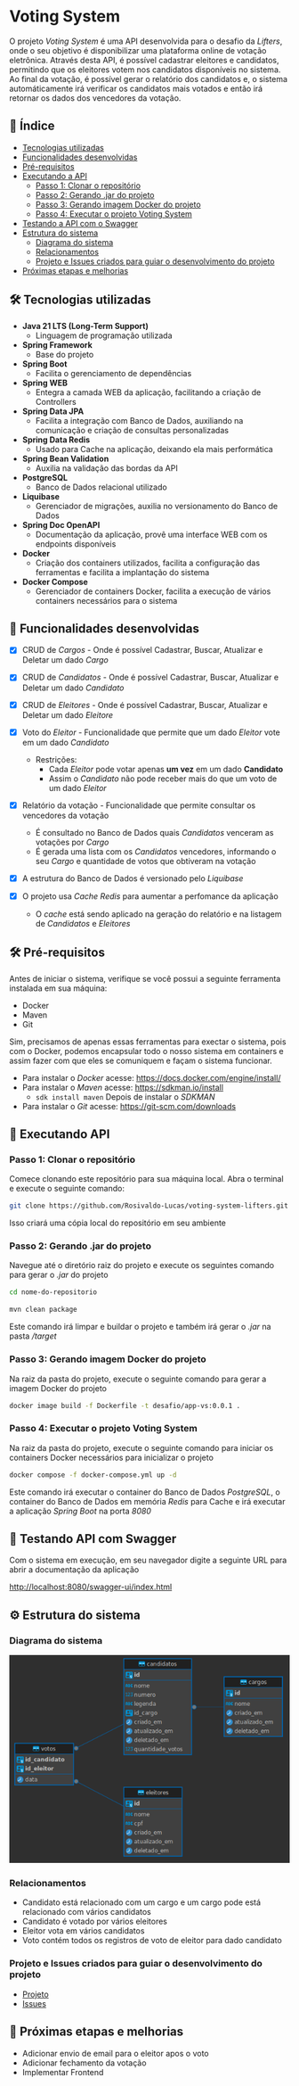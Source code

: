 # Voting System

O projeto *Voting System* é uma API desenvolvida para o desafio da *Lifters*, onde o seu objetivo é disponibilizar
uma plataforma online de votação eletrônica. Através desta API, é possível cadastrar eleitores e candidatos, permitindo
que os eleitores votem nos candidatos disponíveis no sistema. Ao final da votação, é possível gerar o relatório dos candidatos e,
o sistema automáticamente irá verificar os candidatos mais votados e então irá retornar os dados dos vencedores da votação.

## 📖 Índice

- [Tecnologias utilizadas](#-tecnologias-utilizadas)
- [Funcionalidades desenvolvidas](#-funcionalidades-desenvolvidas)
- [Pré-requisitos](#-pré-requisitos)
- [Executando a API](#-executando-a-api)
  - [Passo 1: Clonar o repositório](#passo-1-clonar-o-repositório)
  - [Passo 2: Gerando .jar do projeto](#passo-2-gerando-jar-do-projeto)
  - [Passo 3: Gerando imagem Docker do projeto](#passo-3-gerando-imagem-docker-do-projeto)
  - [Passo 4: Executar o projeto Voting System](#passo-4-executar-o-projeto-voting-system)
- [Testando a API com o Swagger](#-testando-api-com-swagger)
- [Estrutura do sistema](#-estrutura-do-sistema)
  - [Diagrama do sistema](#diagrama-do-sistema)
  - [Relacionamentos](#relacionamentos)
  - [Projeto e Issues criados para guiar o desenvolvimento do projeto](#projeto-e-issues-criados-para-guiar-o-desenvolvimento-do-projeto)
- [Próximas etapas e melhorias](#-próximas-etapas-e-melhorias)

## 🛠️ Tecnologias utilizadas

- **Java 21 LTS (Long-Term Support)**
  - Linguagem de programação utilizada
- **Spring Framework**
  - Base do projeto
- **Spring Boot**
  - Facilita o gerenciamento de dependências
- **Spring WEB**
  - Entegra a camada WEB da aplicação, facilitando a criação de Controllers
- **Spring Data JPA**
  - Facilita a integração com Banco de Dados, auxiliando na comunicação e criação de consultas personalizadas
- **Spring Data Redis**
  - Usado para Cache na aplicação, deixando ela mais performática
- **Spring Bean Validation**
  - Auxilia na validação das bordas da API
- **PostgreSQL**
  - Banco de Dados relacional utilizado
- **Liquibase**
  - Gerenciador de migrações, auxilia no versionamento do Banco de Dados
- **Spring Doc OpenAPI**
  - Documentação da aplicação, provê uma interface WEB com os endpoints disponíveis
- **Docker**
  - Criação dos containers utilizados, facilita a configuração das ferramentas e facilita a implantação do sistema
- **Docker Compose**
  - Gerenciador de containers Docker, facilita a execução de vários containers necessários para o sistema

## 🚀 Funcionalidades desenvolvidas

- [x] CRUD de *Cargos* - Onde é possível Cadastrar, Buscar, Atualizar e Deletar um dado *Cargo*
- [x] CRUD de *Candidatos* - Onde é possível Cadastrar, Buscar, Atualizar e Deletar um dado *Candidato*
- [x] CRUD de *Eleitores* - Onde é possível Cadastrar, Buscar, Atualizar e Deletar um dado *Eleitore*


- [x] Voto do *Eleitor* - Funcionalidade que permite que um dado *Eleitor* vote em um dado *Candidato*
  - Restrições:
    - Cada *Eleitor* pode votar apenas **um vez** em um dado **Candidato**
    - Assim o *Candidato* não pode receber mais do que um voto de um dado _Eleitor_


- [x] Relatório da votação - Funcionalidade que permite consultar os vencedores da votação
  - É consultado no Banco de Dados quais *Candidatos* venceram as votações por *Cargo*
  - É gerada uma lista com os _Candidatos_ vencedores, informando o seu _Cargo_ e quantidade de votos que obtiveram na votação


- [x] A estrutura do Banco de Dados é versionado pelo _Liquibase_
- [x] O projeto usa _Cache Redis_ para aumentar a perfomance da aplicação
  - O _cache_ está sendo aplicado na geração do relatório e na listagem de _Candidatos_ e _Eleitores_

## 🛠️ Pré-requisitos

Antes de iniciar o sistema, verifique se você possui a seguinte ferramenta instalada em sua máquina:

- Docker
- Maven
- Git

Sim, precisamos de apenas essas ferramentas para exectar o sistema, pois com o Docker, podemos encapsular todo o nosso sistema
em containers e assim fazer com que eles se comuniquem e façam o sistema funcionar.

- Para instalar o *Docker* acesse: https://docs.docker.com/engine/install/
- Para instalar o *Maven* acesse: https://sdkman.io/install
  - ```sdk install maven``` Depois de instalar o *SDKMAN*
- Para instalar o *Git* acesse: https://git-scm.com/downloads

## 🚀 Executando API

### Passo 1: Clonar o repositório

Comece clonando este repositório para sua máquina local. Abra o terminal e execute o seguinte comando:

```bash
git clone https://github.com/Rosivaldo-Lucas/voting-system-lifters.git
```

Isso criará uma cópia local do repositório em seu ambiente

### Passo 2: Gerando .jar do projeto

Navegue até o diretório raiz do projeto e execute os seguintes comando para gerar o *.jar* do projeto

```bash
cd nome-do-repositorio
```

```bash
mvn clean package
```

Este comando irá limpar e buildar o projeto e também irá gerar o *.jar* na pasta */target*

### Passo 3: Gerando imagem Docker do projeto

Na raiz da pasta do projeto, execute o seguinte comando para gerar a imagem Docker do projeto

```bash
docker image build -f Dockerfile -t desafio/app-vs:0.0.1 .
```

### Passo 4: Executar o projeto Voting System

Na raiz da pasta do projeto, execute o seguinte comando para iniciar os containers Docker necessários para inicializar o projeto

```bash
docker compose -f docker-compose.yml up -d
```

Este comando irá executar o container do Banco de Dados *PostgreSQL*, o container do Banco de Dados em memória *Redis* para Cache
e irá executar a aplicação *Spring Boot* na porta *8080*

## 📝 Testando API com Swagger

Com o sistema em execução, em seu navegador digite a seguinte URL para abrir a documentação da aplicação

[http://localhost:8080/swagger-ui/index.html](http://localhost:8080/swagger-ui/index.html)

## ⚙️ Estrutura do sistema

### Diagrama do sistema

![Diagrama do Sistema](../docs/diagrama-sistema.png)

### Relacionamentos

- Candidato está relacionado com um cargo e um cargo pode está relacionado com vários candidatos
- Candidato é votado por vários eleitores
- Eleitor vota em vários candidatos
- Voto contém todos os registros de voto de eleitor para dado candidato

### Projeto e Issues criados para guiar o desenvolvimento do projeto

- [Projeto](https://github.com/users/Rosivaldo-Lucas/projects/5/views/1)
- [Issues](https://github.com/Rosivaldo-Lucas/voting-system-lifters/issues?q=is%3Aissue+is%3Aclosed)

## 🚀 Próximas etapas e melhorias

- Adicionar envio de email para o eleitor apos o voto
- Adicionar fechamento da votação
- Implementar Frontend
